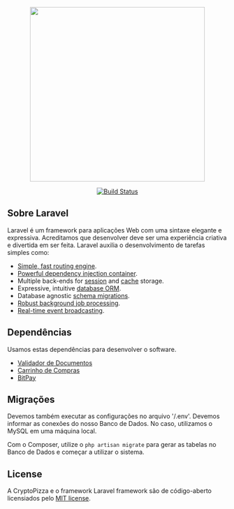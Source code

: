 <p align="center"><img src="https://res.cloudinary.com/dtfbvvkyp/image/upload/v1566331377/laravel-logolockup-cmyk-red.svg" width="400"></p>

<p align="center">
<a href="https://travis-ci.org/laravel/framework"><img src="https://travis-ci.org/laravel/framework.svg" alt="Build Status"></a>
</p>

## Sobre Laravel

Laravel é um framework para aplicações Web com uma sintaxe elegante e expressiva. Acreditamos que desenvolver deve ser uma experiência criativa e divertida em ser feita. Laravel auxilia o
desenvolvimento de tarefas simples como:

- [Simple, fast routing engine](https://laravel.com/docs/routing).
- [Powerful dependency injection container](https://laravel.com/docs/container).
- Multiple back-ends for [session](https://laravel.com/docs/session) and [cache](https://laravel.com/docs/cache) storage.
- Expressive, intuitive [database ORM](https://laravel.com/docs/eloquent).
- Database agnostic [schema migrations](https://laravel.com/docs/migrations).
- [Robust background job processing](https://laravel.com/docs/queues).
- [Real-time event broadcasting](https://laravel.com/docs/broadcasting).

## Dependências

Usamos estas dependências para desenvolver o software.

- [Validador de Documentos](https://github.com/geekcom/validator-docs)
- [Carrinho de Compras](https://github.com/geekcom/validator-docs)
- [BitPay](https://github.com/vrajroham/laravel-bitpay)

## Migrações

Devemos também executar as configurações no arquivo '/.env'. Devemos informar as conexões do nosso Banco de Dados.
No caso, utilizamos o MySQL em uma máquina local.

Com o Composer, utilize o `php artisan migrate` para gerar as tabelas no Banco de Dados e começar a utilizar o sistema.


## License

A CryptoPizza e o framework Laravel framework são de código-aberto licensiados pelo [MIT license](https://opensource.org/licenses/MIT).
